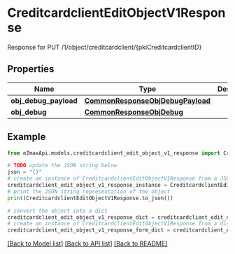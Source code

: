 # CreditcardclientEditObjectV1Response

Response for PUT /1/object/creditcardclient/{pkiCreditcardclientID}

## Properties

Name | Type | Description | Notes
------------ | ------------- | ------------- | -------------
**obj_debug_payload** | [**CommonResponseObjDebugPayload**](CommonResponseObjDebugPayload.md) |  | 
**obj_debug** | [**CommonResponseObjDebug**](CommonResponseObjDebug.md) |  | [optional] 

## Example

```python
from eZmaxApi.models.creditcardclient_edit_object_v1_response import CreditcardclientEditObjectV1Response

# TODO update the JSON string below
json = "{}"
# create an instance of CreditcardclientEditObjectV1Response from a JSON string
creditcardclient_edit_object_v1_response_instance = CreditcardclientEditObjectV1Response.from_json(json)
# print the JSON string representation of the object
print(CreditcardclientEditObjectV1Response.to_json())

# convert the object into a dict
creditcardclient_edit_object_v1_response_dict = creditcardclient_edit_object_v1_response_instance.to_dict()
# create an instance of CreditcardclientEditObjectV1Response from a dict
creditcardclient_edit_object_v1_response_form_dict = creditcardclient_edit_object_v1_response.from_dict(creditcardclient_edit_object_v1_response_dict)
```
[[Back to Model list]](../README.md#documentation-for-models) [[Back to API list]](../README.md#documentation-for-api-endpoints) [[Back to README]](../README.md)


